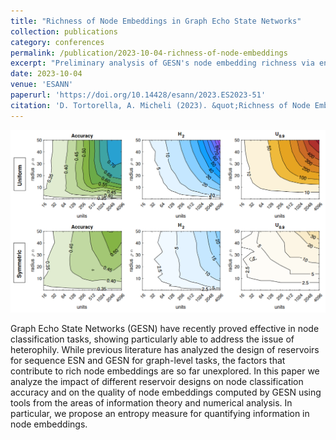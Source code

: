 ```yaml
---
title: "Richness of Node Embeddings in Graph Echo State Networks"
collection: publications
category: conferences
permalink: /publication/2023-10-04-richness-of-node-embeddings
excerpt: "Preliminary analysis of GESN's node embedding richness via entropy and numerical analysis metrics."
date: 2023-10-04
venue: 'ESANN'
paperurl: 'https://doi.org/10.14428/esann/2023.ES2023-51'
citation: 'D. Tortorella, A. Micheli (2023). &quot;Richness of Node Embeddings in Graph Echo State Networks.&quot; <i>Proceedings of the 31st European Symposium on Artificial Neural Networks, Computational Intelligence and Machine Learning (ESANN 2023)</i>, pp. 11-16.'
---
```


![Graphical abstract](/images/2023-10-04-richness-of-node-embeddings.png)

Graph Echo State Networks (GESN) have recently proved effective in node classification tasks, showing particularly able to address the issue of heterophily. While previous literature has analyzed the design of reservoirs for sequence ESN and GESN for graph-level tasks, the factors that contribute to rich node embeddings are so far unexplored. In this paper we analyze the impact of different reservoir designs on node classification accuracy and on the quality of node embeddings computed by GESN using tools from the areas of information theory and numerical analysis. In particular, we propose an entropy measure for quantifying information in node embeddings.